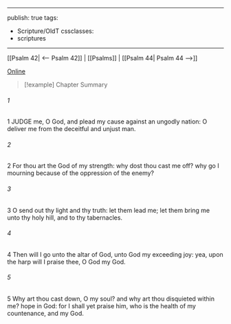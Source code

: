 

---
publish: true
tags:
  - Scripture/OldT
cssclasses:
  - scriptures
---
[[Psalm 42| <-- Psalm 42]] | [[Psalms]] | [[Psalm 44| Psalm 44 -->]]

[Online](https://churchofjesuschrist.org/study/scriptures/ot/ps/43?lang=eng)

>[!example] Chapter Summary
>
###### 1
1 JUDGE me, O God, and plead my cause against an ungodly nation: O deliver me from the deceitful and unjust man.
###### 2
2 For thou art the God of my strength: why dost thou cast me off?  why go I mourning because of the oppression of the enemy?
###### 3
3 O send out thy light and thy truth: let them lead me; let them bring me unto thy holy hill, and to thy tabernacles.
###### 4
4 Then will I go unto the altar of God, unto God my exceeding joy: yea, upon the harp will I praise thee, O God my God.
###### 5
5 Why art thou cast down, O my soul?  and why art thou disquieted within me?  hope in God: for I shall yet praise him, who is the health of my countenance, and my God.



